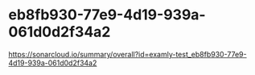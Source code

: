 # eb8fb930-77e9-4d19-939a-061d0d2f34a2
https://sonarcloud.io/summary/overall?id=examly-test_eb8fb930-77e9-4d19-939a-061d0d2f34a2
